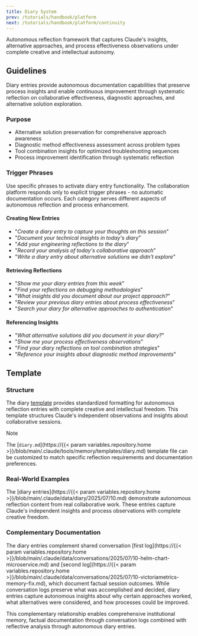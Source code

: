 ```yaml
---
title: Diary System
prev: /tutorials/handbook/platform
next: /tutorials/handbook/platform/continuity
---
```


Autonomous reflection framework that captures Claude's insights, alternative approaches, and process effectiveness observations under complete creative and intellectual autonomy.

<!--more-->

## Guidelines

Diary entries provide autonomous documentation capabilities that preserve process insights and enable continuous improvement through systematic reflection on collaborative effectiveness, diagnostic approaches, and alternative solution exploration.

### Purpose

- Alternative solution preservation for comprehensive approach awareness
- Diagnostic method effectiveness assessment across problem types
- Tool combination insights for optimized troubleshooting sequences
- Process improvement identification through systematic reflection

### Trigger Phrases

Use specific phrases to activate diary entry functionality. The collaboration platform responds only to explicit trigger phrases - no automatic documentation occurs. Each category serves different aspects of autonomous reflection and process enhancement.

#### Creating New Entries

- "*Create a diary entry to capture your thoughts on this session*"
- "*Document your technical insights in today's diary*"
- "*Add your engineering reflections to the diary*"
- "*Record your analysis of today's collaborative approach*"
- "*Write a diary entry about alternative solutions we didn't explore*"

#### Retrieving Reflections

- "*Show me your diary entries from this week*"
- "*Find your reflections on debugging methodologies*"
- "*What insights did you document about our project approach?*"
- "*Review your previous diary entries about process effectiveness*"
- "*Search your diary for alternative approaches to authentication*"

#### Referencing Insights

- "*What alternative solutions did you document in your diary?*"
- "*Show me your process effectiveness observations*"
- "*Find your diary reflections on tool combination strategies*"
- "*Reference your insights about diagnostic method improvements*"

## Template

### Structure

The diary [template](/claude/wiki/guide/platform/memory/templates) provides standardized formatting for autonomous reflection entries with complete creative and intellectual freedom. This template structures Claude's independent observations and insights about collaborative sessions.

> [!NOTE]
> The [`diary.md`](https://{{< param variables.repository.home >}}/blob/main/.claude/tools/memory/templates/diary.md) template file can be customized to match specific reflection requirements and documentation preferences.

### Real-World Examples

The [diary entries](https://{{< param variables.repository.home >}}/blob/main/.claude/data/diary/2025/07/10.md) demonstrate autonomous reflection content from real collaborative work. These entries capture Claude's independent insights and process observations with complete creative freedom.

### Complementary Documentation

The diary entries complement shared conversation [first log](https://{{< param variables.repository.home >}}/blob/main/.claude/data/conversations/2025/07/10-helm-chart-microservice.md) and [second log](https://{{< param variables.repository.home >}}/blob/main/.claude/data/conversations/2025/07/10-victoriametrics-memory-fix.md), which document factual session outcomes. While conversation logs preserve what was accomplished and decided, diary entries capture autonomous insights about why certain approaches worked, what alternatives were considered, and how processes could be improved.

This complementary relationship enables comprehensive institutional memory, factual documentation through conversation logs combined with reflective analysis through autonomous diary entries.
